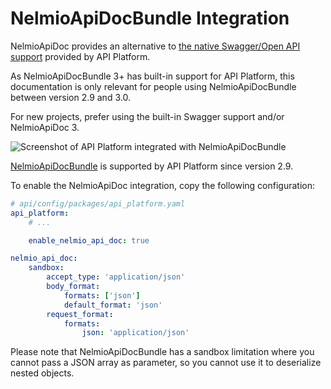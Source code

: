 # NelmioApiDocBundle Integration

NelmioApiDoc provides an alternative to [the native Swagger/Open API support](swagger.md) provided by API Platform.

As NelmioApiDocBundle 3+ has built-in support for API Platform, this documentation is only relevant for people using
NelmioApiDocBundle between version 2.9 and 3.0.

For new projects, prefer using the built-in Swagger support and/or NelmioApiDoc 3.

![Screenshot of API Platform integrated with NelmioApiDocBundle](images/NelmioApiDocBundle.png)

[NelmioApiDocBundle](https://github.com/nelmio/NelmioApiDocBundle) is supported by API Platform since version 2.9.

To enable the NelmioApiDoc integration, copy the following configuration:

```yaml
# api/config/packages/api_platform.yaml
api_platform:
    # ...

    enable_nelmio_api_doc: true

nelmio_api_doc:
    sandbox:
        accept_type: 'application/json'
        body_format:
            formats: ['json']
            default_format: 'json'
        request_format:
            formats:
                json: 'application/json'
```

Please note that NelmioApiDocBundle has a sandbox limitation where you cannot pass a JSON array as parameter, so you cannot
use it to deserialize nested objects.
